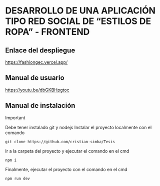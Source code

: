 # DESARROLLO DE UNA APLICACIÓN TIPO RED SOCIAL DE “ESTILOS DE ROPA” - FRONTEND
## Enlace del despliegue
https://fashiongec.vercel.app/
## Manual de usuario
https://youtu.be/dbGKBHpgtoc
## Manual de instalación
> [!IMPORTANT]
> Debe tener instalado git y nodejs
Instalar el proyecto localmente con el comando
```
git clone https://github.com/cristian-simba/Tesis
```
Ir a la carpeta del proyecto y ejecutar el comando en el cmd
```
npm i
```
Finalmente, ejecutar el proyecto con el comando en el cmd
```
npm run dev
```
